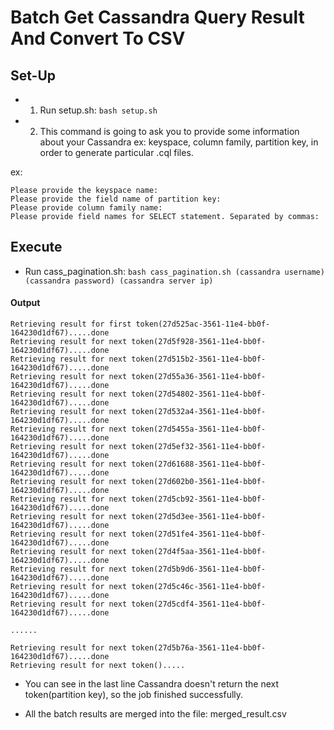 Batch Get Cassandra Query Result And Convert To CSV
========

Set-Up
----

* 1) Run setup.sh:
`bash setup.sh`

* 2) This command is going to ask you to provide some information about your Cassandra ex: keyspace, column family, partition key, 
     in order to generate particular .cql files.

ex:
```
Please provide the keyspace name:
Please provide the field name of partition key:
Please provide column family name:
Please provide field names for SELECT statement. Separated by commas:
```

Execute
----

* Run cass_pagination.sh:
`bash cass_pagination.sh (cassandra username) (cassandra password) (cassandra server ip)`

#### Output
```
Retrieving result for first token(27d525ac-3561-11e4-bb0f-164230d1df67).....done
Retrieving result for next token(27d5f928-3561-11e4-bb0f-164230d1df67).....done
Retrieving result for next token(27d515b2-3561-11e4-bb0f-164230d1df67).....done
Retrieving result for next token(27d55a36-3561-11e4-bb0f-164230d1df67).....done
Retrieving result for next token(27d54802-3561-11e4-bb0f-164230d1df67).....done
Retrieving result for next token(27d532a4-3561-11e4-bb0f-164230d1df67).....done
Retrieving result for next token(27d5455a-3561-11e4-bb0f-164230d1df67).....done
Retrieving result for next token(27d5ef32-3561-11e4-bb0f-164230d1df67).....done
Retrieving result for next token(27d61688-3561-11e4-bb0f-164230d1df67).....done
Retrieving result for next token(27d602b0-3561-11e4-bb0f-164230d1df67).....done
Retrieving result for next token(27d5cb92-3561-11e4-bb0f-164230d1df67).....done
Retrieving result for next token(27d5d3ee-3561-11e4-bb0f-164230d1df67).....done
Retrieving result for next token(27d51fe4-3561-11e4-bb0f-164230d1df67).....done
Retrieving result for next token(27d4f5aa-3561-11e4-bb0f-164230d1df67).....done
Retrieving result for next token(27d5b9d6-3561-11e4-bb0f-164230d1df67).....done
Retrieving result for next token(27d5c46c-3561-11e4-bb0f-164230d1df67).....done
Retrieving result for next token(27d5cdf4-3561-11e4-bb0f-164230d1df67).....done

......

Retrieving result for next token(27d5b76a-3561-11e4-bb0f-164230d1df67).....done
Retrieving result for next token().....
```

* You can see in the last line Cassandra doesn't return the next token(partition key), so the job finished successfully.

* All the batch results are merged into the file: merged_result.csv
